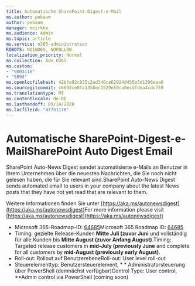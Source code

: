 ```yaml
---
title: Automatische SharePoint-Digest-e-Mail
ms.author: pebaum
author: pebaum
manager: mnirkhe
ms.audience: Admin
ms.topic: article
ms.service: o365-administration
ROBOTS: NOINDEX, NOFOLLOW
localization_priority: Normal
ms.collection: Adm_O365
ms.custom:
- "9003118"
- "5894"
ms.openlocfilehash: 42bfe92c835c2ad346ce62924d455e5d1396eaa6
ms.sourcegitcommit: c6692ce0fa1358ec3529e59ca0ecdfdea4cdc759
ms.translationtype: MT
ms.contentlocale: de-DE
ms.lasthandoff: 09/14/2020
ms.locfileid: "47751170"
---
```

# <a name="sharepoint-auto-digest-email"></a><span data-ttu-id="e8974-102">Automatische SharePoint-Digest-e-Mail</span><span class="sxs-lookup"><span data-stu-id="e8974-102">SharePoint Auto Digest Email</span></span>

<span data-ttu-id="e8974-103">SharePoint Auto-News Digest sendet automatisierte e-Mails an Benutzer in Ihrem Unternehmen über die neuesten Nachrichten, die Sie noch nicht gelesen haben, die für Sie relevant sind.</span><span class="sxs-lookup"><span data-stu-id="e8974-103">SharePoint Auto-News Digest sends automated email to users in your company about the latest News posts that they have not yet read that are relevant to them.</span></span>

<span data-ttu-id="e8974-104">Weitere Informationen finden Sie unter [https://aka.ms/autonewsdigest](https://aka.ms/autonewsdigest)</span><span class="sxs-lookup"><span data-stu-id="e8974-104">For more information please visit [https://aka.ms/autonewsdigest](https://aka.ms/autonewsdigest)</span></span>

- <span data-ttu-id="e8974-105">Microsoft 365-Roadmap-ID:  [64685](https://www.microsoft.com/microsoft-365/roadmap?filters=&featureid=64685)</span><span class="sxs-lookup"><span data-stu-id="e8974-105">Microsoft 365 Roadmap ID:  [64685](https://www.microsoft.com/microsoft-365/roadmap?filters=&featureid=64685)</span></span>
- <span data-ttu-id="e8974-106">Timing: gezielte Release-Kunden  **Mitte Juli (zuvor Juni**  und vollständig für alle Kunden bis  **Mitte August (zuvor Anfang August)**.</span><span class="sxs-lookup"><span data-stu-id="e8974-106">Timing: Targeted release customers in  **mid-July (previously June**  and complete for all customers by  **mid-August (previously early August)**.</span></span>
- <span data-ttu-id="e8974-107">Roll-out: Rollout auf Benutzerebene</span><span class="sxs-lookup"><span data-stu-id="e8974-107">Roll-out: User level roll-out</span></span>
- <span data-ttu-id="e8974-108">Steuerelementtyp: Benutzersteuerelement, \* \* Administratorsteuerung über PowerShell (demnächst verfügbar)</span><span class="sxs-lookup"><span data-stu-id="e8974-108">Control Type: User control,  \*\*Admin control via PowerShell (coming soon)</span></span>

